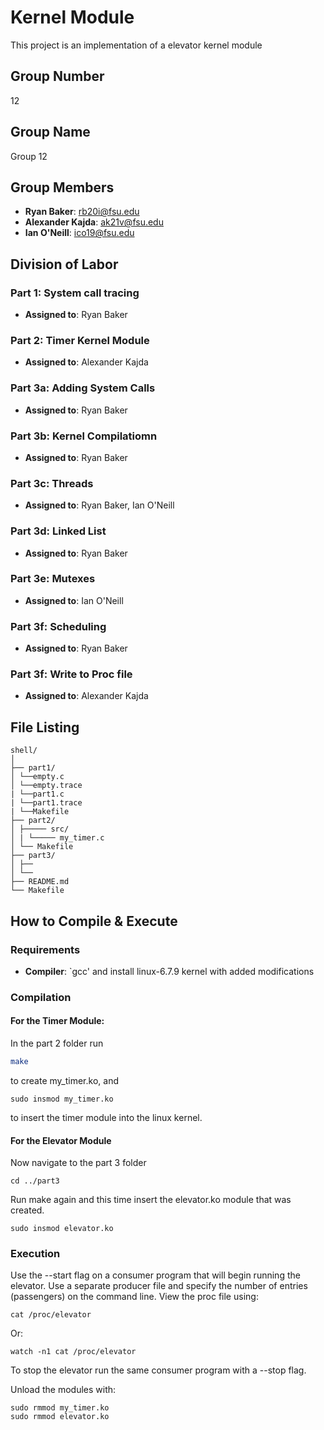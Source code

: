 # Kernel Module

This project is an implementation of a elevator kernel module

## Group Number
12

## Group Name
Group 12

## Group Members
- **Ryan Baker**: rb20i@fsu.edu
- **Alexander Kajda**: ak21v@fsu.edu
- **Ian O'Neill**: ico19@fsu.edu
## Division of Labor

### Part 1: System call tracing
- **Assigned to**: Ryan Baker

### Part 2: Timer Kernel Module
- **Assigned to**: Alexander Kajda

### Part 3a: Adding System Calls
- **Assigned to**: Ryan Baker

### Part 3b: Kernel Compilatiomn
- **Assigned to**: Ryan Baker

### Part 3c: Threads
- **Assigned to**: Ryan Baker, Ian O'Neill

### Part 3d: Linked List
- **Assigned to**: Ryan Baker

### Part 3e: Mutexes
- **Assigned to**: Ian O'Neill

### Part 3f: Scheduling 
- **Assigned to**: Ryan Baker

### Part 3f: Write to Proc file
- **Assigned to**: Alexander Kajda

  


## File Listing
```
shell/
│
├── part1/
│ └──empty.c
│ └──empty.trace
| └──part1.c
| └──part1.trace
| └──Makefile
├── part2/
│ ├───── src/
│ | └───── my_timer.c
│ └── Makefile
├── part3/
│ ├── 
│ └── 
├── README.md
└── Makefile
```
## How to Compile & Execute

### Requirements
- **Compiler**: `gcc' and install linux-6.7.9 kernel with added modifications

### Compilation

#### For the Timer Module:

In the part 2 folder run 
```bash
make
```
to create my_timer.ko, and

```
sudo insmod my_timer.ko
```
to insert the timer module into the linux kernel.

#### For the Elevator Module
Now navigate to the part 3 folder
```
cd ../part3
```

Run make again and this time insert the elevator.ko module that was created.

```
sudo insmod elevator.ko
```
### Execution
Use the --start flag on a consumer program that will begin running the elevator.
Use a separate producer file and specify the number of entries (passengers) on the command line.
View the proc file using:
```
cat /proc/elevator
```

Or:

```
watch -n1 cat /proc/elevator
```
To stop the elevator run the same consumer program with a --stop flag.

Unload the modules with:
```
sudo rmmod my_timer.ko
sudo rmmod elevator.ko
```
